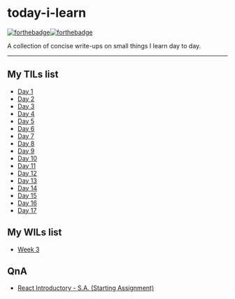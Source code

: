 # today-i-learn

[![forthebadge](https://forthebadge.com/images/badges/built-with-love.svg)](https://wajahatkarim.com)[![forthebadge](https://forthebadge.com/images/badges/makes-people-smile.svg)](https://wajahatkarim.com)

A collection of concise write-ups on small things I learn day to day.

---

## My TILs list

- [Day 1](list/day1.md)
- [Day 2](list/day2.md)
- [Day 3](list/day3.md)
- [Day 4](list/day4.md)
- [Day 5](list/day5.md)
- [Day 6](list/day6.md)
- [Day 7](list/day7.md)
- [Day 8](list/day8.md)
- [Day 9](list/day9.md)
- [Day 10](list/day10.md)
- [Day 11](list/day11.md)
- [Day 12](list/day12.md)
- [Day 13](list/day13.md)
- [Day 14](list/day14.md)
- [Day 15](list/day15.md)
- [Day 16](list/day16.md)
- [Day 17](list/day17.md)

## My WILs list

- [Week 3](list/week3.md)

## QnA

- [React Introductory - S.A. (Starting Assignment)](list/react.md)
